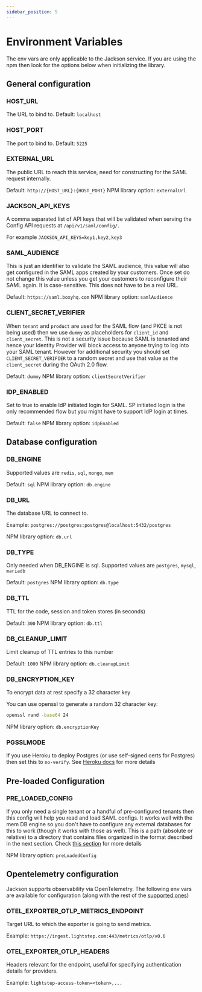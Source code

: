 ```yaml
---
sidebar_position: 5
---
```


# Environment Variables

The env vars are only applicable to the Jackson service. If you are using the npm then look for the options below when initializing the library.

## General configuration

### **HOST_URL**

The URL to bind to.
Default: `localhost`

### **HOST_PORT**

The port to bind to.
Default: `5225`

### **EXTERNAL_URL**

The public URL to reach this service, need for constructing for the SAML request internally.

Default: `http://{HOST_URL}:{HOST_PORT}`
NPM library option: `externalUrl`

### **JACKSON_API_KEYS**

A comma separated list of API keys that will be validated when serving the Config API requests at `/api/v1/saml/config/`.

For example `JACKSON_API_KEYS=key1,key2,key3`

### **SAML_AUDIENCE**

This is just an identifier to validate the SAML audience, this value will also get configured in the SAML apps created by your customers. Once set do not change this value unless you get your customers to reconfigure their SAML again. It is case-sensitive. This does not have to be a real URL.

Default: `https://saml.boxyhq.com`
NPM library option: `samlAudience`

### **CLIENT_SECRET_VERIFIER**

When `tenant` and `product` are used for the SAML flow (and PKCE is not being used) then we use `dummy` as placeholders for `client_id` and `client_secret`. This is not a security issue because SAML is tenanted and hence your Identity Provider will block access to anyone trying to log into your SAML tenant. However for additional security you should set `CLIENT_SECRET_VERIFIER` to a random secret and use that value as the `client_secret` during the OAuth 2.0 flow.

Default: `dummy`
NPM library option: `clientSecretVerifier`

### **IDP_ENABLED**

Set to true to enable IdP initiated login for SAML. SP initiated login is the only recommended flow but you might have to support IdP login at times.

Default: `false`
NPM library option: `idpEnabled`

## Database configuration

### **DB_ENGINE**

Supported values are `redis`, `sql`, `mongo`, `mem`

Default: `sql`
NPM library option: `db.engine`

### **DB_URL**

The database URL to connect to.

Example: `postgres://postgres:postgres@localhost:5432/postgres`

NPM library option: `db.url`

### **DB_TYPE**

Only needed when DB_ENGINE is sql. Supported values are `postgres`, `mysql`, `mariadb`

Default: `postgres`
NPM library option: `db.type`

### **DB_TTL**

TTL for the code, session and token stores (in seconds)

Default: `300`
NPM library option: `db.ttl`

### **DB_CLEANUP_LIMIT**

Limit cleanup of TTL entries to this number

Default: `1000`
NPM library option: `db.cleanupLimit`

### **DB_ENCRYPTION_KEY**

To encrypt data at rest specify a 32 character key

You can use openssl to generate a random 32 character key:

```bash
openssl rand -base64 24
```

NPM library option: `db.encryptionKey`

### **PGSSLMODE**

If you use Heroku to deploy Postgres (or use self-signed certs for Postgres) then set this to `no-verify`. See [Heroku docs](https://devcenter.heroku.com/articles/connecting-heroku-postgres#connecting-in-node-js) for more details

## Pre-loaded Configuration

### **PRE_LOADED_CONFIG**

If you only need a single tenant or a handful of pre-configured tenants then this config will help you read and load SAML configs. It works well with the mem DB engine so you don't have to configure any external databases for this to work (though it works with those as well). This is a path (absolute or relative) to a directory that contains files organized in the format described in the next section. Check [this section](pre-loaded-configuration.md) for more details

NPM library option: `preLoadedConfig`

## Opentelemetry configuration

Jackson supports observability via OpenTelemetry. The following env vars are available for configuration (along with the rest of the [supported ones](https://github.com/open-telemetry/opentelemetry-specification/blob/main/specification/protocol/exporter.md))

### **OTEL_EXPORTER_OTLP_METRICS_ENDPOINT**

Target URL to which the exporter is going to send metrics.

Example: `https://ingest.lightstep.com:443/metrics/otlp/v0.6`

### **OTEL_EXPORTER_OTLP_HEADERS**

Headers relevant for the endpoint, useful for specifying authentication details for providers.

Example: `lightstep-access-token=<token>,...`
